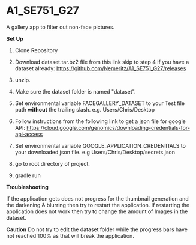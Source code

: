 # A1_SE751_G27
A gallery app to filter out non-face pictures.

**Set Up**
1. Clone Repository

2. Download  dataset.tar.bz2 file from this link skip to step 4 if you have a dataset already:
https://github.com/Nemeritz/A1_SE751_G27/releases 

3. unzip.

4. Make sure the dataset folder is named "dataset".

5. Set environmental variable FACEGALLERY_DATASET to your Test file path **without** the trailing slash.
e.g. Users/Chris/Desktop

6. Follow instructions from the following link to get a json file for google API:
https://cloud.google.com/genomics/downloading-credentials-for-api-access

7. Set environmental variable GOOGLE_APPLICATION_CREDENTIALS to your downloaded json file.
e.g Users/Chris/Desktop/secrets.json

8. go to root directory of project.

9. gradle run

**Troubleshooting**

If the application gets does not progress for the thumbnail generation and the darkening & blurring then try to restart the application. If restarting the application does not work then try to change the amount of Images in the dataset.

**Caution**
Do not try to edit the dataset folder while the progress bars have not reached 100% as that will break the application.
